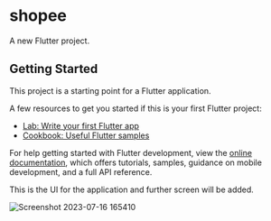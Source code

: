 # shopee

A new Flutter project.

## Getting Started

This project is a starting point for a Flutter application.

A few resources to get you started if this is your first Flutter project:

- [Lab: Write your first Flutter app](https://docs.flutter.dev/get-started/codelab)
- [Cookbook: Useful Flutter samples](https://docs.flutter.dev/cookbook)

For help getting started with Flutter development, view the
[online documentation](https://docs.flutter.dev/), which offers tutorials,
samples, guidance on mobile development, and a full API reference.

This is the UI for the application and further screen will be added.

![Screenshot 2023-07-16 165410](https://github.com/sahil-banswani/Task-1-Flutter_and_Dart_Chowk/assets/114501933/9df3979a-5518-47d8-99e5-ed91f4d9b367)
